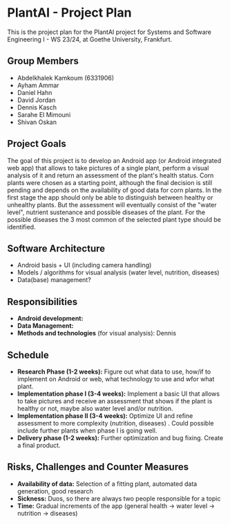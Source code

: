 # PlantAI - Project Plan

This is the project plan for the PlantAI project for Systems and Software Engineering I - WS 23/24, at Goethe University, Frankfurt.

## Group Members

* Abdelkhalek Kamkoum (6331906)
* Ayham Ammar
* Daniel Hahn
* David Jordan
* Dennis Kasch
* Sarahe El Mimouni
* Shivan Oskan

## Project Goals

The goal of this project is to develop an Android app (or Android integrated web app) that allows to take pictures of a single plant, perform a visual analysis of it and return an assessment of the plant's health status. Corn plants were chosen as a starting point, although the final decision is still pending and depends on the availability of good data for corn plants. In the first stage the app should only be able to distinguish between healthy or unhealthy plants. But the assessment will eventually consist of the "water level", nutrient sustenance and possible diseases of the plant. For the possible diseases the 3 most common of the selected plant type should be identified.

## Software Architecture

* Android basis + UI (including camera handling)
* Models / algorithms for visual analysis (water level, nutrition, diseases)
* Data(base) management?

## Responsibilities

* **Android development:** 
* **Data Management:** 
* **Methods and technologies** (for visual analysis): Dennis

## Schedule

* **Research Phase (1-2 weeks):** Figure out what data to use, how/if to implement on Android or web, what technology to use and wfor what plant.
* **Implementation phase I (3-4 weeks):** Implement a basic UI that allows to take pictures and receive an assessment that shows if the plant is healthy or not, maybe also water level and/or nutrition.
* **Implementation phase II (3-4 weeks):** Optimize UI and refine assessment to more complexity (nutrition, diseases) . Could possible include further plants when phase I is going well.
* **Delivery phase (1-2 weeks):** Further optimization and bug fixing. Create a final product.

## Risks, Challenges and Counter Measures

* **Availability of data:** Selection of a fitting plant, automated data generation, good research
* **Sickness:** Duos, so there are always two people responsible for a topic
* **Time:** Gradual increments of the app (general health -> water level -> nutrition -> diseases)
